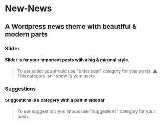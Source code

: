 # New-News
## A Wordpress news theme with beautiful &amp; modern parts


### Slider
#### Slider is for your important posts with a big & minimal style.
> To use slider you should use "slider post" category for your posts.
:warning: This category isn't show to your users


### Suggestions
#### Suggestions is a category with a part in sidebar
> To use suggestions you should use "suggestions" category for your posts.
